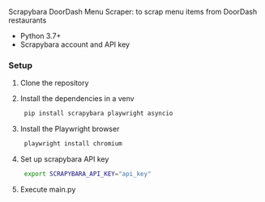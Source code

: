 Scrapybara DoorDash Menu Scraper: to scrap menu items from DoorDash restaurants 
- Python 3.7+
- Scrapybara account and API key

### Setup

1. Clone the repository

2. Install the dependencies in a venv
   ```bash
    pip install scrapybara playwright asyncio
   ```
   
3. Install the Playwright browser
   ```bash
    playwright install chromium
   ```
4. Set up scrapybara API key
   ```bash
    export SCRAPYBARA_API_KEY="api_key"
   ```
5. Execute main.py

